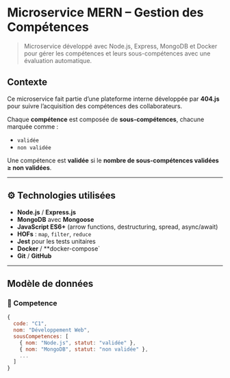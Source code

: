 # Microservice MERN – Gestion des Compétences

> Microservice développé avec Node.js, Express, MongoDB et Docker pour gérer les compétences et leurs sous-compétences avec une évaluation automatique.

##  Contexte

Ce microservice fait partie d’une plateforme interne développée par **404.js** pour suivre l’acquisition des compétences des collaborateurs.

Chaque **compétence** est composée de **sous-compétences**, chacune marquée comme :
-  `validée`
-  `non validée`

Une compétence est **validée** si le **nombre de sous-compétences validées ≥ non validées**.

---

## ⚙ Technologies utilisées

- **Node.js** / **Express.js**
- **MongoDB** avec **Mongoose**
- **JavaScript ES6+** (arrow functions, destructuring, spread, async/await)
- **HOFs** : `map`, `filter`, `reduce`
- **Jest** pour les tests unitaires
- **Docker** / **docker-compose`
- **Git** / **GitHub**

---

## Modèle de données

### 📘 Competence

```js
{
  code: "C1",
  nom: "Développement Web",
  sousCompetences: [
    { nom: "Node.js", statut: "validée" },
    { nom: "MongoDB", statut: "non validée" },
    ...
  ]
}
